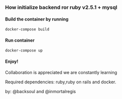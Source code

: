 ### How initialize backend ror ruby v2.5.1 + mysql

#### Build the container by running
```
docker-compose build
```
#### Run container
```
docker-compose up
```
#### Enjoy!
Collaboration is appreciated we are constantly learning

Required dependencies: ruby,ruby on rails and docker.

by: @backsoul and @inmortalregis

